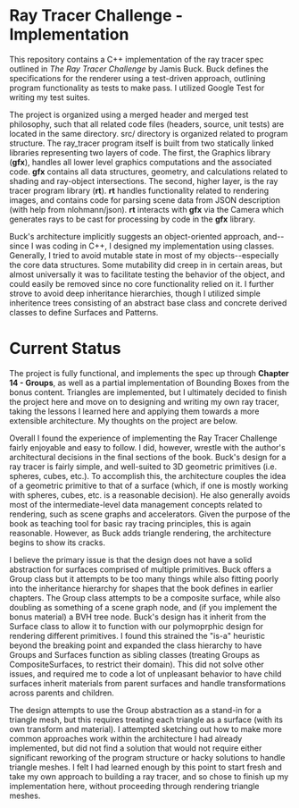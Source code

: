 # Ray Tracer Challenge - Implementation

This repository contains a C++ implementation of the ray tracer spec outlined in _The Ray Tracer Challenge_ by Jamis Buck. Buck defines the specifications for the renderer using a test-driven approach, outlining program functionality as tests to make pass. I utilized Google Test for writing my test suites. 

The project is organized using a merged header and merged test philosophy, such that all related code files (headers, source, unit tests) are located in the same directory. src/ directory is organized related to program structure. The ray_tracer program itself is built from two statically linked libraries representing two layers of code. The first, the Graphics library (**gfx**), handles all lower level graphics computations and the associated code. **gfx** contains all data structures, geometry, and calculations related to shading and ray-object intersections. The second, higher layer, is the ray tracer program library (**rt**). **rt** handles functionality related to rendering images, and contains code for parsing scene data from JSON description (with help from nlohmann/json). **rt** interacts with **gfx** via the Camera which generates rays to be cast for processing by code in the **gfx** library.

Buck's architecture implicitly suggests an object-oriented approach, and--since I was coding in C++, I designed my implementation using classes. Generally, I tried to avoid mutable state in most of my objects--especially the core data structures. Some mutability did creep in in certain areas, but almost universally it was to facilitate testing the behavior of the object, and could easily be removed since no core functionality relied on it. I further strove to avoid deep inheritance hierarchies, though I utilized simple inheritence trees consisting of an abstract base class and concrete derived classes to define Surfaces and Patterns.

# Current Status

The project is fully functional, and implements the spec up through **Chapter 14 - Groups**, as well as a partial implementation of Bounding Boxes from the bonus content. Triangles are implemented, but I ultimately decided to finish the project here and move on to designing and writing my own ray tracer, taking the lessons I learned here and applying them towards a more extensible architecture. My thoughts on the project are below.

Overall I found the experience of implementing the Ray Tracer Challenge fairly enjoyable and easy to follow. I did, however, wrestle with the author's architectural decisions in the final sections of the book. Buck's design for a ray tracer is fairly simple, and well-suited to 3D geometric primitives (i.e. spheres, cubes, etc.). To accomplish this, the architecture couples the idea of a geometric primitive to that of a surface (which, if one is mostly working with spheres, cubes, etc. is a reasonable decision). He also generally avoids most of the intermediate-level data management concepts related to rendering, such as scene graphs and accelerators. Given the purpose of the book as teaching tool for basic ray tracing principles, this is again reasonable. However, as Buck adds triangle rendering, the architecture begins to show its cracks. 

I believe the primary issue is that the design does not have a solid abstraction for surfaces comprised of multiple primitives. Buck offers a Group class but it attempts to be too many things while also fitting poorly into the inheritance hierarchy for shapes that the book defines in earlier chapters. The Group class attempts to be a composite surface, while also doubling as something of a scene graph node, and (if you implement the bonus material) a BVH tree node. Buck's design has it inherit from the Surface class to allow it to function with our polymoprphic design for rendering different primitives. I found this strained the "is-a" heuristic beyond the breaking point and expanded the class hierarchy to have Groups and Surfaces function as sibling classes (treating Groups as CompositeSurfaces, to restrict their domain). This did not solve other issues, and required me to code a lot of unpleasant behavior to have child surfaces inherit materials from parent surfaces and handle transformations across parents and children. 

The design attempts to use the Group abstraction as a stand-in for a triangle mesh, but this requires treating each triangle as a surface (with its own transform and material). I attempted sketching out how to make more common approaches work within the architecture I had already implemented, but did not find a solution that would not require either significant reworking of the program structure or hacky solutions to handle triangle meshes. I felt I had learned enough by this point to start fresh and take my own approach to building a ray tracer, and so chose to finish up my implementation here, without proceeding through rendering triangle meshes.
